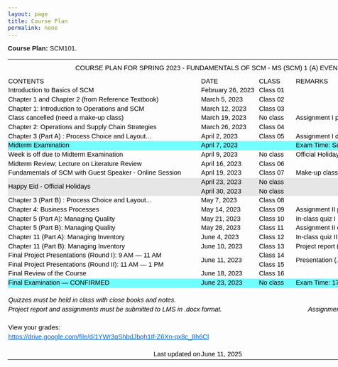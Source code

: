 ```yaml
---
layout: page
title: Course Plan
permalink: none
---
```


<b>Course Plan:</b> SCM101.

<html xmlns:o="urn:schemas-microsoft-com:office:office" xmlns:x="urn:schemas-microsoft-com:office:excel" xmlns="http://www.w3.org/TR/REC-html40"><head>
<meta http-equiv="Content-Type" content="text/html; charset=UTF-8">
<meta name="ProgId" content="Excel.Sheet">
<meta name="Generator" content="Microsoft Excel 15">
<link rel="File-List" href="file:///Users/hu/Desktop/FSCM-Course-Plan-Spring-2023.fld/filelist.xml">
<style id="FSCM-Course-Plan-Spring-2023_5507_Styles">
<!--table
	{mso-displayed-decimal-separator:"\.";
	mso-displayed-thousand-separator:"\,";}
@page
	{margin:.75in .7in .75in .7in;
	mso-header-margin:.3in;
	mso-footer-margin:.3in;
	mso-page-orientation:landscape;}
tr
	{mso-height-source:auto;}
col
	{mso-width-source:auto;}
br
	{mso-data-placement:same-cell;}
.style16
	{color:#0563C1;
	font-size:12.0pt;
	font-weight:400;
	font-style:normal;
	text-decoration:underline;
	text-underline-style:single;
	font-family:Calibri, sans-serif;
	mso-font-charset:0;
	mso-style-name:Hyperlink;
	mso-style-id:8;}
a:link
	{color:#0563C1;
	font-size:12.0pt;
	font-weight:400;
	font-style:normal;
	text-decoration:underline;
	text-underline-style:single;
	font-family:Calibri, sans-serif;
	mso-font-charset:0;}
a:visited
	{color:#954F72;
	font-size:12.0pt;
	font-weight:400;
	font-style:normal;
	text-decoration:underline;
	text-underline-style:single;
	font-family:Calibri, sans-serif;
	mso-font-charset:0;}
.style0
	{mso-number-format:General;
	text-align:general;
	vertical-align:bottom;
	white-space:nowrap;
	mso-rotate:0;
	mso-background-source:auto;
	mso-pattern:auto;
	color:black;
	font-size:12.0pt;
	font-weight:400;
	font-style:normal;
	text-decoration:none;
	font-family:Calibri, sans-serif;
	mso-font-charset:0;
	border:none;
	mso-protection:locked visible;
	mso-style-name:Normal;
	mso-style-id:0;}
td
	{mso-style-parent:style0;
	padding-top:1px;
	padding-right:1px;
	padding-left:1px;
	mso-ignore:padding;
	color:black;
	font-size:12.0pt;
	font-weight:400;
	font-style:normal;
	text-decoration:none;
	font-family:Calibri, sans-serif;
	mso-font-charset:0;
	mso-number-format:General;
	text-align:general;
	vertical-align:bottom;
	border:none;
	mso-background-source:auto;
	mso-pattern:auto;
	mso-protection:locked visible;
	white-space:nowrap;
	mso-rotate:0;}
.xl65
	{mso-style-parent:style0;
	font-size:11.0pt;
	font-family:Arial, sans-serif;
	mso-font-charset:0;
	text-align:center;
	vertical-align:middle;}
.xl66
	{mso-style-parent:style0;
	font-size:11.0pt;
	font-family:Arial, sans-serif;
	mso-font-charset:0;
	text-align:left;
	vertical-align:middle;}
.xl67
	{mso-style-parent:style0;
	font-size:11.0pt;
	font-family:Arial, sans-serif;
	mso-font-charset:0;
	mso-number-format:"\[ENG\]\[$-409\]mmmm\\ d\\\,\\ yyyy\;\@";
	text-align:left;
	vertical-align:middle;}
.xl68
	{mso-style-parent:style0;
	font-size:11.0pt;
	font-family:Arial, sans-serif;
	mso-font-charset:0;
	text-align:left;
	vertical-align:middle;
	white-space:normal;}
.xl69
	{mso-style-parent:style0;
	font-size:11.0pt;
	font-family:Arial, sans-serif;
	mso-font-charset:0;
	vertical-align:middle;}
.xl70
	{mso-style-parent:style0;
	font-size:11.0pt;
	font-family:Arial, sans-serif;
	mso-font-charset:0;
	vertical-align:middle;
	white-space:normal;}
.xl71
	{mso-style-parent:style0;
	font-size:11.0pt;
	font-family:Arial, sans-serif;
	mso-font-charset:0;
	text-align:left;
	vertical-align:middle;
	background:#73FEFF;
	mso-pattern:black none;}
.xl72
	{mso-style-parent:style0;
	font-size:11.0pt;
	font-family:Arial, sans-serif;
	mso-font-charset:0;
	mso-number-format:"\[ENG\]\[$-409\]mmmm\\ d\\\,\\ yyyy\;\@";
	text-align:left;
	vertical-align:middle;
	background:#73FEFF;
	mso-pattern:black none;}
.xl73
	{mso-style-parent:style0;
	font-size:11.0pt;
	font-family:Arial, sans-serif;
	mso-font-charset:0;
	mso-number-format:"Medium Date";
	vertical-align:middle;
	background:#73FEFF;
	mso-pattern:black none;}
.xl74
	{mso-style-parent:style0;
	font-size:11.0pt;
	font-family:Arial, sans-serif;
	mso-font-charset:0;}
.xl75
	{mso-style-parent:style0;
	font-size:11.0pt;
	font-family:Arial, sans-serif;
	mso-font-charset:0;
	text-align:left;}
.xl76
	{mso-style-parent:style0;
	font-size:11.0pt;
	font-family:Arial, sans-serif;
	mso-font-charset:0;
	mso-number-format:"Medium Date";
	text-align:left;}
.xl77
	{mso-style-parent:style0;
	font-size:11.0pt;
	font-style:italic;
	font-family:Arial, sans-serif;
	mso-font-charset:0;
	vertical-align:middle;}
.xl78
	{mso-style-parent:style0;
	font-size:11.0pt;
	font-style:italic;
	font-family:Arial, sans-serif;
	mso-font-charset:0;
	mso-number-format:0%;}
.xl79
	{mso-style-parent:style0;
	font-size:11.0pt;
	font-style:italic;
	font-family:Arial, sans-serif;
	mso-font-charset:0;
	text-align:right;}
.xl80
	{mso-style-parent:style16;
	font-size:11.0pt;
	font-family:Arial, sans-serif;
	mso-font-charset:0;}
.xl81
	{mso-style-parent:style0;
	font-size:11.0pt;
	font-family:Arial, sans-serif;
	mso-font-charset:0;
	text-align:right;}
.xl82
	{mso-style-parent:style0;
	font-size:11.0pt;
	font-family:Arial, sans-serif;
	mso-font-charset:0;
	mso-number-format:"\[ENG\]\[$-409\]mmmm\\ d\\\,\\ yyyy\;\@";
	text-align:left;}
.xl83
	{mso-style-parent:style0;
	font-size:11.0pt;
	font-family:Arial, sans-serif;
	mso-font-charset:0;
	text-align:left;
	vertical-align:middle;
	background:#E7E6E6;
	mso-pattern:black none;
	white-space:normal;}
.xl84
	{mso-style-parent:style0;
	font-size:11.0pt;
	font-family:Arial, sans-serif;
	mso-font-charset:0;
	mso-number-format:"\[ENG\]\[$-409\]mmmm\\ d\\\,\\ yyyy\;\@";
	text-align:left;
	vertical-align:middle;
	background:#E7E6E6;
	mso-pattern:black none;}
.xl85
	{mso-style-parent:style0;
	font-size:11.0pt;
	font-family:Arial, sans-serif;
	mso-font-charset:0;
	text-align:left;
	vertical-align:middle;
	background:#E7E6E6;
	mso-pattern:black none;}
.xl86
	{mso-style-parent:style0;
	font-size:11.0pt;
	font-family:Arial, sans-serif;
	mso-font-charset:0;
	vertical-align:middle;
	background:#73FEFF;
	mso-pattern:black none;}
.xl87
	{mso-style-parent:style16;
	color:#0563C1;
	font-size:11.0pt;
	text-decoration:underline;
	text-underline-style:single;
	font-family:Arial, sans-serif;
	mso-font-charset:0;}
-->
</style>
</head>

<body link="#0563C1" vlink="#954F72" class="xl74">
<!--[if !excel]>&nbsp;&nbsp;<![endif]-->
<!--The following information was generated by Microsoft Excel's Publish as Web
Page wizard.-->
<!--If the same item is republished from Excel, all information between the DIV
tags will be replaced.-->
<!----------------------------->
<!--START OF OUTPUT FROM EXCEL PUBLISH AS WEB PAGE WIZARD -->
<!----------------------------->

<div id="FSCM-Course-Plan-Spring-2023_5507" align="center" x:publishsource="Excel">

<table border="0" cellpadding="0" cellspacing="0" width="922" style="border-collapse:
 collapse;table-layout:fixed;width:691pt">
 <colgroup><col class="xl74" width="435" style="mso-width-source:userset;mso-width-alt:13909;
 width:326pt">
 <col class="xl74" width="131" style="mso-width-source:userset;mso-width-alt:4181;
 width:98pt">
 <col class="xl74" width="84" style="mso-width-source:userset;mso-width-alt:2688;
 width:63pt">
 <col class="xl74" width="272" style="mso-width-source:userset;mso-width-alt:8704;
 width:204pt">
 </colgroup><tbody><tr height="40" style="mso-height-source:userset;height:30.0pt">
  <td colspan="4" height="40" class="xl65" width="922" style="height:30.0pt;width:691pt">COURSE
  PLAN FOR SPRING 2023 - FUNDAMENTALS OF SCM - MS (SCM) 1 (A) EVENING</td>
 </tr>
 <tr height="19" style="height:14.0pt">
  <td height="19" class="xl66" style="height:14.0pt">CONTENTS</td>
  <td class="xl66">DATE</td>
  <td class="xl66">CLASS</td>
  <td class="xl66">REMARKS</td>
 </tr>
 <tr height="19" style="height:14.0pt">
  <td height="19" class="xl66" style="height:14.0pt">Introduction to Basics of SCM</td>
  <td class="xl67">February 26, 2023</td>
  <td class="xl66">Class 01</td>
  <td class="xl66"></td>
 </tr>
 <tr height="19" style="height:14.0pt">
  <td height="19" class="xl66" style="height:14.0pt">Chapter 1 and Chapter 2 (from
  Reference Textbook)</td>
  <td class="xl67">March 5, 2023</td>
  <td class="xl66">Class 02</td>
  <td class="xl66"></td>
 </tr>
 <tr height="19" style="height:14.0pt">
  <td height="19" class="xl66" style="height:14.0pt">Chapter 1: Introduction to
  Operations and SCM</td>
  <td class="xl67">March 12, 2023</td>
  <td class="xl66">Class 03</td>
  <td class="xl66"></td>
 </tr>
 <tr height="19" style="height:14.0pt">
  <td height="19" class="xl66" style="height:14.0pt">Class cancelled (need a
  make-up class)</td>
  <td class="xl67">March 19, 2023</td>
  <td class="xl66">No class</td>
  <td class="xl66">Assignment I posted on LMS</td>
 </tr>
 <tr height="19" style="height:14.0pt">
  <td height="19" class="xl66" style="height:14.0pt">Chapter 2: Operations and
  Supply Chain Strategies</td>
  <td class="xl67">March 26, 2023</td>
  <td class="xl66">Class 04</td>
  <td class="xl66"></td>
 </tr>
 <tr height="20" style="height:15.0pt">
  <td height="20" class="xl68" width="435" style="height:15.0pt;width:326pt">Chapter
  3 (Part A) : Process Choice and Layout...</td>
  <td class="xl67">April 2, 2023</td>
  <td class="xl66">Class 05</td>
  <td class="xl66">Assignment I due</td>
 </tr>
 <tr height="19" style="height:14.0pt">
  <td height="19" class="xl71" style="height:14.0pt">Midterm Examination</td>
  <td class="xl72">April 7, 2023</td>
  <td class="xl71">&nbsp;</td>
  <td class="xl86">Exam Time: Session III</td>
 </tr>
 <tr height="19" style="height:14.0pt">
  <td height="19" class="xl66" style="height:14.0pt">Week is off due to Midterm
  Examination</td>
  <td class="xl67">April 9, 2023</td>
  <td class="xl66">No class</td>
  <td class="xl69">Official Holiday</td>
 </tr>
 <tr height="20" style="height:15.0pt">
  <td height="20" class="xl68" width="435" style="height:15.0pt;width:326pt">Midterm
  Review; Lecture on Literature Review</td>
  <td class="xl67">April 16, 2023</td>
  <td class="xl66">Class 06</td>
  <td class="xl69"></td>
 </tr>
 <tr height="20" style="height:15.0pt">
  <td height="20" class="xl68" width="435" style="height:15.0pt;width:326pt">Fundamentals
  of SCM with Guest Speaker - Online Session</td>
  <td class="xl67">April 19, 2023</td>
  <td class="xl66">Class 07</td>
  <td class="xl69">Make-up class for March 19, 2023</td>
 </tr>
 <tr height="20" style="mso-height-source:userset;height:15.0pt">
  <td rowspan="2" height="39" class="xl83" width="435" style="height:29.0pt;width:326pt">Happy
  Eid - Official Holidays</td>
  <td class="xl84">April 23, 2023</td>
  <td class="xl85">No class</td>
  <td class="xl85">&nbsp;</td>
 </tr>
 <tr height="19" style="height:14.0pt">
  <td height="19" class="xl84" style="height:14.0pt">April 30, 2023</td>
  <td class="xl85">No class</td>
  <td class="xl85">&nbsp;</td>
 </tr>
 <tr height="19" style="height:14.0pt">
  <td height="19" class="xl66" style="height:14.0pt">Chapter 3 (Part B) : Process
  Choice and Layout...</td>
  <td class="xl67">May 7, 2023</td>
  <td class="xl66">Class 08</td>
  <td class="xl69"></td>
 </tr>
 <tr height="19" style="height:14.0pt">
  <td height="19" class="xl66" style="height:14.0pt">Chapter 4: Business Processes</td>
  <td class="xl67">May 14, 2023</td>
  <td class="xl66">Class 09</td>
  <td class="xl69">Assignment II posted on LMS</td>
 </tr>
 <tr height="19" style="height:14.0pt">
  <td height="19" class="xl66" style="height:14.0pt">Chapter 5 (Part A): Managing
  Quality</td>
  <td class="xl67">May 21, 2023</td>
  <td class="xl66">Class 10</td>
  <td class="xl66">In-class quiz I</td>
 </tr>
 <tr height="19" style="height:14.0pt">
  <td height="19" class="xl66" style="height:14.0pt">Chapter 5 (Part B): Managing
  Quality</td>
  <td class="xl67">May 28, 2023</td>
  <td class="xl66">Class 11</td>
  <td class="xl69">Assignment II due by May 28, 2023</td>
 </tr>
 <tr height="20" style="height:15.0pt">
  <td height="20" class="xl68" width="435" style="height:15.0pt;width:326pt">Chapter
  11 (Part A): Managing Inventory</td>
  <td class="xl67">June 4, 2023</td>
  <td class="xl66">Class 12</td>
  <td class="xl66">In-class quiz II</td>
 </tr>
 <tr height="20" style="height:15.0pt">
  <td height="20" class="xl68" width="435" style="height:15.0pt;width:326pt">Chapter
  11 (Part B): Managing Inventory</td>
  <td class="xl67">June 10, 2023</td>
  <td class="xl66">Class 13</td>
  <td class="xl70" width="272" style="width:204pt">Project report (.docx) due by
  June 09</td>
 </tr>
 <tr height="20" style="mso-height-source:userset;height:15.0pt">
  <td height="20" class="xl66" style="height:15.0pt">Final Project Presentations
  (Round I): 9 AM ― 11 AM</td>
  <td rowspan="2" class="xl67">June 11, 2023</td>
  <td class="xl66">Class 14</td>
  <td rowspan="2" class="xl68" width="272" style="width:204pt">Presentation (.pptx)
  due by June 11</td>
 </tr>
 <tr height="19" style="height:14.0pt">
  <td height="19" class="xl66" style="height:14.0pt">Final Project Presentations
  (Round II): 11 AM ― 1 PM</td>
  <td class="xl66">Class 15</td>
 </tr>
 <tr height="20" style="height:15.0pt">
  <td height="20" class="xl68" width="435" style="height:15.0pt;width:326pt">Final
  Review of the Course</td>
  <td class="xl67">June 18, 2023</td>
  <td class="xl66">Class 16</td>
  <td class="xl69"></td>
 </tr>
 <tr height="19" style="height:14.0pt">
  <td height="19" class="xl71" style="height:14.0pt">Final Examination ― CONFIRMED</td>
  <td class="xl72">June 23, 2023</td>
  <td class="xl73">No class</td>
  <td class="xl73">Exam Time: 1730 ― 1930 (Session III)</td>
 </tr>
 <tr height="19" style="height:14.0pt">
  <td height="19" class="xl75" style="height:14.0pt"></td>
  <td class="xl76"></td>
  <td class="xl75"></td>
  <td class="xl75"></td>
 </tr>
 <tr height="19" style="height:14.0pt">
  <td height="19" class="xl77" style="height:14.0pt">Quizzes must be held in class
  with close books and notes.</td>
  <td class="xl76"></td>
  <td class="xl78"></td>
  <td class="xl79">Quizzes (2)<span style="mso-spacerun:yes">&nbsp;&nbsp;&nbsp;&nbsp; </span>10%</td>
 </tr>
 <tr height="19" style="height:14.0pt">
  <td height="19" class="xl77" colspan="2" style="height:14.0pt;mso-ignore:colspan">Project
  report and assignments must be submitted to LMS in .docx format.</td>
  <td class="xl78"></td>
  <td class="xl79">Assignments (2)<span style="mso-spacerun:yes">&nbsp; </span>+
  Project (1)<span style="mso-spacerun:yes">&nbsp;&nbsp;&nbsp;&nbsp; </span>20%</td>
 </tr>
 <tr height="19" style="height:14.0pt">
  <td height="19" class="xl75" style="height:14.0pt"></td>
  <td class="xl76"></td>
  <td class="xl78"></td>
  <td class="xl79">Midterm Exam (1)<span style="mso-spacerun:yes">&nbsp;&nbsp;&nbsp;&nbsp; </span>30%</td>
 </tr>
 <tr height="19" style="height:14.0pt">
  <td height="19" class="xl80" style="height:14.0pt">View your grades:</td>
  <td class="xl74"></td>
  <td class="xl78"></td>
  <td class="xl79">Final Exam (1)<span style="mso-spacerun:yes">&nbsp;&nbsp;&nbsp;&nbsp; </span>40%</td>
 </tr>
 <tr height="19" style="height:14.0pt">
  <td height="19" class="xl87" colspan="2" style="height:14.0pt;mso-ignore:colspan"><a href="https://drive.google.com/file/d/1YWr3qShbdJbqh1If-Z6Xn-qx8c_8h6Cl" title="Link for grades"><span style="font-size:11.0pt;font-family:Arial, sans-serif;
  mso-font-charset:0">https://drive.google.com/file/d/1YWr3qShbdJbqh1If-Z6Xn-qx8c_8h6Cl</span></a></td>
  <td class="xl74"></td>
  <td class="xl74"></td>
 </tr>
 <tr height="19" style="height:14.0pt">
  <td height="19" class="xl74" style="height:14.0pt"></td>
  <td class="xl74"></td>
  <td class="xl74"></td>
  <td class="xl74"></td>
 </tr>
 <tr height="19" style="height:14.0pt">
  <td height="19" class="xl81" style="height:14.0pt">Last updated on</td>
  <td class="xl82">June 11, 2025</td>
  <td class="xl74"></td>
  <td class="xl74"></td>
 </tr>
 <!--[if supportMisalignedColumns]-->
 <tr height="0" style="display:none">
  <td width="435" style="width:326pt"></td>
  <td width="131" style="width:98pt"></td>
  <td width="84" style="width:63pt"></td>
  <td width="272" style="width:204pt"></td>
 </tr>
 <!--[endif]-->
</tbody></table>

</div>


<!----------------------------->
<!--END OF OUTPUT FROM EXCEL PUBLISH AS WEB PAGE WIZARD-->
<!----------------------------->



</body></html>
